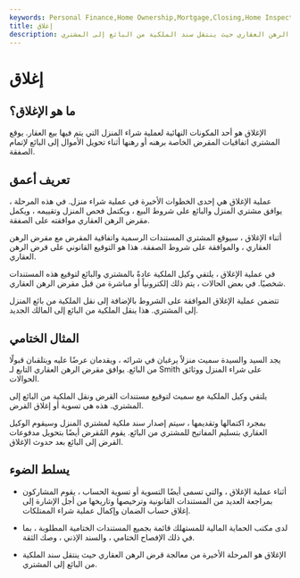 ```yaml
---
keywords: Personal Finance,Home Ownership,Mortgage,Closing,Home Inspection,Title,Transfer of Ownership
title: إغلاق
description: الإغلاق هو المرحلة الأخيرة من معالجة قرض الرهن العقاري حيث ينتقل سند الملكية من البائع إلى المشتري.
---
```


# إغلاق
## ما هو الإغلاق؟

الإغلاق هو أحد المكونات النهائية لعملية شراء المنزل التي يتم فيها بيع العقار. يوقع المشتري اتفاقيات المقرض الخاصة برهنه أو رهنها أثناء تحويل الأموال إلى البائع لإتمام الصفقة.

## تعريف أعمق

عملية الإغلاق هي إحدى الخطوات الأخيرة في عملية شراء منزل. في هذه المرحلة ، يوافق مشتري المنزل والبائع على شروط البيع ، ويكتمل فحص المنزل وتقييمه ، ويكمل مقرض الرهن العقاري موافقته على الصفقة.

أثناء الإغلاق ، سيوقع المشتري المستندات الرسمية واتفاقية المقرض مع مقرض الرهن العقاري ، والموافقة على شروط الصفقة. هذا هو التوقيع القانوني على قرض الرهن العقاري.

في عملية الإغلاق ، يلتقي وكيل الملكية عادةً بالمشتري والبائع لتوقيع هذه المستندات شخصيًا. في بعض الحالات ، يتم ذلك إلكترونياً أو مباشرة من قبل مقرض الرهن العقاري.

تتضمن عملية الإغلاق الموافقة على الشروط بالإضافة إلى نقل الملكية من بائع المنزل إلى المشتري. هذا ينقل الملكية من البائع إلى المالك الجديد.

## المثال الختامي

يجد السيد والسيدة سميث منزلاً يرغبان في شرائه ، ويقدمان عرضًا عليه ويتلقىان قبولًا من البائع. يوافق مقرض الرهن العقاري التابع لـ Smith على شراء المنزل ووثائق الحوالات.

يلتقي وكيل الملكية مع سميث لتوقيع مستندات القرض ونقل الملكية من البائع إلى المشتري. هذه هي تسوية أو إغلاق القرض.

بمجرد اكتمالها وتقديمها ، سيتم إصدار سند ملكية لمشتري المنزل وسيقوم الوكيل العقاري بتسليم المفاتيح للمشتري من البائع. يقوم المُقرض أيضًا بتحويل مدفوعات القرض إلى البائع بعد حدوث الإغلاق.

## يسلط الضوء

- أثناء عملية الإغلاق ، والتي تسمى أيضًا التسوية أو تسوية الحساب ، يقوم المشاركون بمراجعة العديد من المستندات القانونية وترخيصها وتاريخها من أجل الإشارة إلى إغلاق حساب الضمان وإكمال عملية شراء الممتلكات.

- لدى مكتب الحماية المالية للمستهلك قائمة بجميع المستندات الختامية المطلوبة ، بما في ذلك الإفصاح الختامي ، والسند الإذني ، وصك الثقة.

- الإغلاق هو المرحلة الأخيرة من معالجة قرض الرهن العقاري حيث ينتقل سند الملكية من البائع إلى المشتري.


